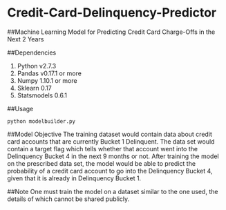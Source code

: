 # Credit-Card-Delinquency-Predictor
##Machine Learning Model for Predicting Credit Card Charge-Offs in the Next 2 Years

##Dependencies
1. Python v2.7.3
2. Pandas v0.17.1 or more
3. Numpy 1.10.1 or more
4. Sklearn 0.17
5. Statsmodels 0.6.1

##Usage
```
python modelbuilder.py
```

##Model Objective
The training dataset would contain data about credit card accounts that are currently Bucket 1 Delinquent.
The data set would contain a target flag which tells whether that account went into the Delinquency Bucket 4 in the next 9 months or not.
After training the model on the prescribed data set, the model would be able to predict the probability of a credit card account to go into the Delinquency Bucket 4, given that it is already in Delinquency Bucket 1.

##Note
One must train the model on a dataset similar to the one used, the details of which cannot be shared publicly.
